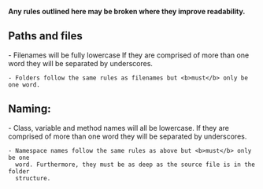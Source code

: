 <b>Any rules outlined here may be broken where they improve readability.</b>

<h2>Paths and files</h2>
    - Filenames will be fully lowercase If they are comprised of more than one 
      word they will be separated by underscores.
      
    - Folders follow the same rules as filenames but <b>must</b> only be one word.

<h2>Naming:</h2>
    - Class, variable and method names will all be lowercase. If they are 
      comprised of more than one word they will be separated by underscores.
      
    - Namespace names follow the same rules as above but <b>must</b> only be one
      word. Furthermore, they must be as deep as the source file is in the folder
      structure.
      
      